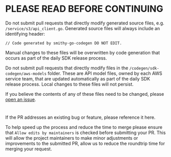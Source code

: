 # **PLEASE READ BEFORE CONTINUING**

Do not submit pull requests that directly modify generated source files, e.g. `/service/s3/api_client.go`. Generated source files will always include an identifying header:

```
// Code generated by smithy-go-codegen DO NOT EDIT.
```

Manual changes to these files will be overwritten by code generation that occurs as part of the daily SDK release process.

Do not submit pull requests that directly modify files in the `/codegen/sdk-codegen/aws-models` folder. These are API model files, owned by each AWS service team, that are updated automatically as part of the daily SDK release process. Local changes to these files will not persist.

If you believe the contents of any of these files need to be changed, please [open an issue](https://github.com/aws/aws-sdk-go-v2/issues/new/choose).

#

If the PR addresses an existing bug or feature, please reference it here.

To help speed up the process and reduce the time to merge please ensure that `Allow edits by maintainers` is checked before submitting your PR. This will allow the project maintainers to make minor adjustments or improvements to the submitted PR, allow us to reduce the roundtrip time for merging your request.
